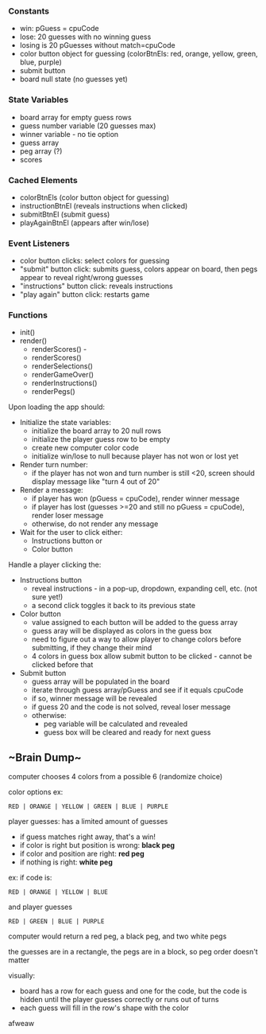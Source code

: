 ### Constants
- win: pGuess = cpuCode
- lose: 20 guesses with no winning guess
- losing is 20 pGuesses without match=cpuCode 
- color button object for guessing (colorBtnEls: red, orange, yellow, green, blue, purple)
- submit button
- board null state (no guesses yet)

### State Variables
- board array for empty guess rows
- guess number variable (20 guesses max)
- winner variable - no tie option
- guess array
- peg array (?)
- scores

### Cached Elements
- colorBtnEls (color button object for guessing)
- instructionBtnEl (reveals instructions when clicked) 
- submitBtnEl (submit guess)
- playAgainBtnEl (appears after win/lose)

### Event Listeners
- color button clicks: select colors for guessing
- "submit" button click: submits guess, colors appear on board, then pegs appear to reveal right/wrong guesses
- "instructions" button click: reveals instructions
- "play again" button click: restarts game

### Functions
- init()
- render()
    - renderScores() - 
    - renderScores()
    - renderSelections()
    - renderGameOver()
    - renderInstructions()
    - renderPegs()    
 
Upon loading the app should:
- Initialize the state variables:
    - initialize the board array to 20 null rows
    - initialize the player guess row to be empty
    - create new computer color code
    - initialize win/lose to null because player has not won or lost yet
- Render turn number:
    - if the player has not won and turn number is still <20, screen should display message like "turn 4 out of 20"
- Render a message:
    - if player has won (pGuess = cpuCode), render winner message
    - if player has lost (guesses >=20 and still no pGuess = cpuCode), render loser message
    - otherwise, do not render any message
- Wait for the user to click either:
    - Instructions button or
    - Color button

Handle a player clicking the:
- Instructions button
    - reveal instructions - in a pop-up, dropdown, expanding cell, etc. (not sure yet!)
    - a second click toggles it back to its previous state
- Color button
    - value assigned to each button will be added to the guess array
    - guess aray will be displayed as colors in the guess box
    - need to figure out a way to allow player to change colors before submitting, if they change their mind
    - 4 colors in guess box allow submit button to be clicked - cannot be clicked before that
- Submit button
    - guess array will be populated in the board
    - iterate through guess array/pGuess and see if it equals cpuCode
    - if so, winner message will be revealed
    - if guess 20 and the code is not solved, reveal loser message
    - otherwise:
        - peg variable will be calculated and revealed
        - guess box will be cleared and ready for next guess
    

## ~Brain Dump~
computer chooses 4 colors from a possible 6 (randomize choice)

color options ex: 

    RED | ORANGE | YELLOW | GREEN | BLUE | PURPLE

player guesses: has a limited amount of guesses
- if guess matches right away, that's a win!
- if color is right but position is wrong: **black peg**
- if color and position are right: **red peg**
- if nothing is right: **white peg**

ex: if code is:

    RED | ORANGE | YELLOW | BLUE

and player guesses

    RED | GREEN | BLUE | PURPLE

computer would return a red peg, a black peg, and two white pegs

the guesses are in a rectangle, the pegs are in a block, so peg order doesn't matter

visually:
- board has a row for each guess and one for the code, but the code is hidden until the player guesses correctly or runs out of turns
- each guess will fill in the row's shape with the color

afweaw
